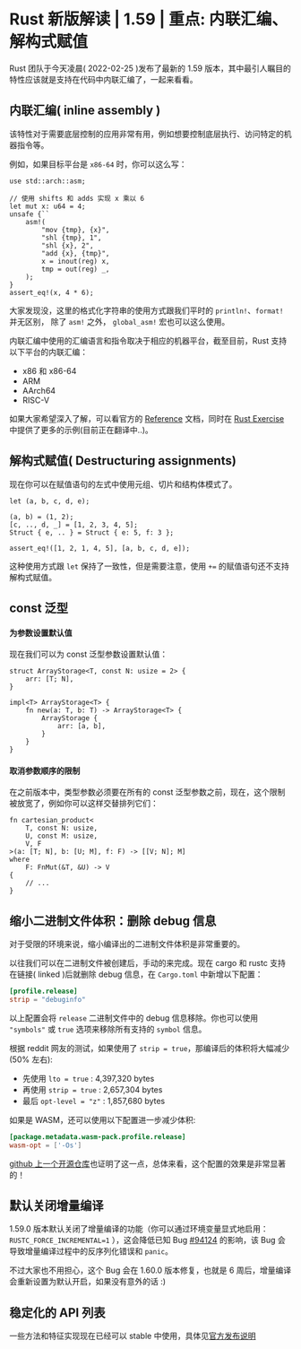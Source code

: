 # Rust 新版解读 | 1.59 | 重点: 内联汇编、解构式赋值

Rust 团队于今天凌晨( 2022-02-25 )发布了最新的 1.59 版本，其中最引人瞩目的特性应该就是支持在代码中内联汇编了，一起来看看。

## 内联汇编( inline assembly )

该特性对于需要底层控制的应用非常有用，例如想要控制底层执行、访问特定的机器指令等。

例如，如果目标平台是 `x86-64` 时，你可以这么写：

```rust,ignore,mdbook-runnable
use std::arch::asm;

// 使用 shifts 和 adds 实现 x 乘以 6
let mut x: u64 = 4;
unsafe {``
    asm!(
        "mov {tmp}, {x}",
        "shl {tmp}, 1",
        "shl {x}, 2",
        "add {x}, {tmp}",
        x = inout(reg) x,
        tmp = out(reg) _,
    );
}
assert_eq!(x, 4 * 6);
```

大家发现没，这里的格式化字符串的使用方式跟我们平时的 `println!`、`format!` 并无区别， 除了 `asm!` 之外， `global_asm!` 宏也可以这么使用。

内联汇编中使用的汇编语言和指令取决于相应的机器平台，截至目前，Rust 支持以下平台的内联汇编：

- x86 和 x86-64
- ARM
- AArch64
- RISC-V

如果大家希望深入了解，可以看官方的 [Reference](https://doc.rust-lang.org/nightly/reference/inline-assembly.html) 文档，同时在 [Rust Exercise](https://zh.exercise.rs/unsafe/inline-asm) 中提供了更多的示例(目前正在翻译中..)。

## 解构式赋值( Destructuring assignments)

现在你可以在赋值语句的左式中使用元组、切片和结构体模式了。

```rust,ignore,mdbook-runnable
let (a, b, c, d, e);

(a, b) = (1, 2);
[c, .., d, _] = [1, 2, 3, 4, 5];
Struct { e, .. } = Struct { e: 5, f: 3 };

assert_eq!([1, 2, 1, 4, 5], [a, b, c, d, e]);
```

这种使用方式跟 `let` 保持了一致性，但是需要注意，使用 `+=` 的赋值语句还不支持解构式赋值。

## const 泛型

#### 为参数设置默认值

现在我们可以为 const 泛型参数设置默认值：

```rust,ignore,mdbook-runnable
struct ArrayStorage<T, const N: usize = 2> {
    arr: [T; N],
}

impl<T> ArrayStorage<T> {
    fn new(a: T, b: T) -> ArrayStorage<T> {
        ArrayStorage {
            arr: [a, b],
        }
    }
}
```

#### 取消参数顺序的限制

在之前版本中，类型参数必须要在所有的 const 泛型参数之前，现在，这个限制被放宽了，例如你可以这样交替排列它们：

```rust,ignore,mdbook-runnable
fn cartesian_product<
    T, const N: usize,
    U, const M: usize,
    V, F
>(a: [T; N], b: [U; M], f: F) -> [[V; N]; M]
where
    F: FnMut(&T, &U) -> V
{
    // ...
}
```

## 缩小二进制文件体积：删除 debug 信息

对于受限的环境来说，缩小编译出的二进制文件体积是非常重要的。

以往我们可以在二进制文件被创建后，手动的来完成。现在 cargo 和 rustc 支持在链接( linked )后就删除 debug 信息，在 `Cargo.toml` 中新增以下配置：

```toml
[profile.release]
strip = "debuginfo"
```

以上配置会将 `release` 二进制文件中的 debug 信息移除。你也可以使用 `"symbols"` 或 `true` 选项来移除所有支持的 `symbol` 信息。

根据 reddit 网友的测试，如果使用了 `strip = true`，那编译后的体积将大幅减少(50% 左右):

- 先使用 `lto = true` : 4,397,320 bytes
- 再使用 `strip = true` : 2,657,304 bytes
- 最后 `opt-level = "z"` : 1,857,680 bytes

如果是 WASM，还可以使用以下配置进一步减少体积:

```toml
[package.metadata.wasm-pack.profile.release]
wasm-opt = ['-Os']
```

[github 上一个开源仓库](https://github.com/rsadsb/adsb_deku/blob/master/CHANGELOG.md#unreleased)也证明了这一点，总体来看，这个配置的效果是非常显著的！

## 默认关闭增量编译

1.59.0 版本默认关闭了增量编译的功能（你可以通过环境变量显式地启用：`RUSTC_FORCE_INCREMENTAL=1` ），这会降低已知 Bug [#94124](https://github.com/rust-lang/rust/issues/94124) 的影响，该 Bug 会导致增量编译过程中的反序列化错误和 `panic`。

不过大家也不用担心，这个 Bug 会在 1.60.0 版本修复，也就是 6 周后，增量编译会重新设置为默认开启，如果没有意外的话 :)

## 稳定化的 API 列表

一些方法和特征实现现在已经可以 stable 中使用，具体见[官方发布说明](https://blog.rust-lang.org/2022/02/24/Rust-1.59.0.html#stabilized-apis)
